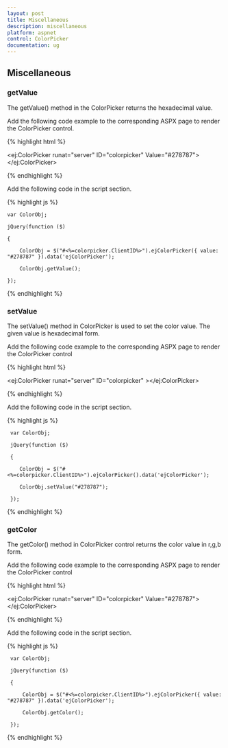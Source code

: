 ```yaml
---
layout: post
title: Miscellaneous
description: miscellaneous
platform: aspnet
control: ColorPicker
documentation: ug
---
```


## Miscellaneous

### getValue

The getValue() method in the ColorPicker returns the hexadecimal value.

Add the following code example to the corresponding ASPX page to render the ColorPicker control.



{% highlight html %}



<ej:ColorPicker runat="server" ID="colorpicker" Value="#278787"> </ej:ColorPicker>





{% endhighlight %}



Add the following code in the script section.



{% highlight js %}

    var ColorObj;

    jQuery(function ($)

    {

        ColorObj = $("#<%=colorpicker.ClientID%>").ejColorPicker({ value: "#278787" }).data('ejColorPicker');

        ColorObj.getValue();

    });



{% endhighlight %}



### setValue

The setValue() method in ColorPicker is used to set the color value. The given value is hexadecimal form.

Add the following code example to the corresponding ASPX page to render the ColorPicker control



{% highlight html %}



<ej:ColorPicker runat="server" ID="colorpicker" ></ej:ColorPicker>





{% endhighlight %}



Add the following code in the script section.



{% highlight js %}

     var ColorObj;

     jQuery(function ($)

     {

        ColorObj = $("#<%=colorpicker.ClientID%>").ejColorPicker().data('ejColorPicker');

        ColorObj.setValue("#278787");

     });



{% endhighlight %}



### getColor

The getColor() method in ColorPicker control returns the color value in r,g,b form.

Add the following code example to the corresponding ASPX page to render the ColorPicker control



{% highlight html %}



<ej:ColorPicker runat="server" ID="colorpicker" Value="#278787"> </ej:ColorPicker>





{% endhighlight %}



Add the following code in the script section.



{% highlight js %}

     var ColorObj;

     jQuery(function ($)

     {

         ColorObj = $("#<%=colorpicker.ClientID%>").ejColorPicker({ value: "#278787" }).data('ejColorPicker');

         ColorObj.getColor();

     });



{% endhighlight %}



